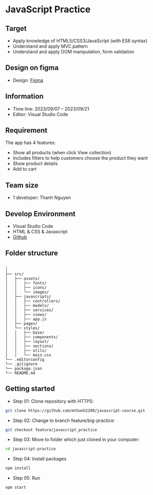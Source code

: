 # JavaScript Practice

## Target

- Apply knowledge of HTML5/CSS3/JavaScript (with ES6 syntax)
- Understand and apply MVC pattern
- Understand and apply DOM manipulation, form validation

## Design on figma

- Design: [Figma](<https://www.figma.com/file/ShnIt9P6lMsE5c75CgPPRe/E-Commerce-Website-Interface-Kit-%2B-Design-System-%5BCompletely-Free%5D-(Community)-(Copy)?node-id=1%3A3&mode=dev>)

## Information

- Time line: 2023/09/07 – 2023/09/21
- Editor: Visual Studio Code

## Requirement

The app has 4 features:

- Show all products (when click View collection)
- Includes filters to help customers choose the product they want
- Show product details
- Add to cart

## Team size

- 1 developer: Thanh Nguyen

## Develop Environment

- Visual Studio Code
- HTML & CSS & Javascript
- [Github](https://github.com/mthanh2209/javascript-course)

## Folder structure

```
.
|
├── src/
│   ├── assets/
│   │   ├── fonts/
│   │   ├── icons/
│   │   └── images/
│   ├── javascripts/
│   │   ├── controllers/
│   │   ├── models/
│   │   ├── services/
│   │   ├── views/
│   │   ├── app.js
│   ├── pages/
│   └── styles/
│   │   ├── base/
│   │   ├── components/
│   │   ├── layout/
│   │   ├── sections/
│   │   ├── utils/
│   │   └── main.css
└── .editorconfig
└── .gitignore
└── package.json
└── README.md
```

## Getting started

- Step 01: Clone repository with HTTPS:

```bash
git clone https://github.com/mthanh2209/javascript-course.git
```

- Step 02: Change to branch feature/big-practice:

```bash
git checkout feature/javascript_practice
```

- Step 03: Move to folder which just cloned in your computer:

```bash
cd javascript-practice
```

- Step 04: Install packages

```bash
npm install
```

- Step 05: Run

```bash
npm start
```
